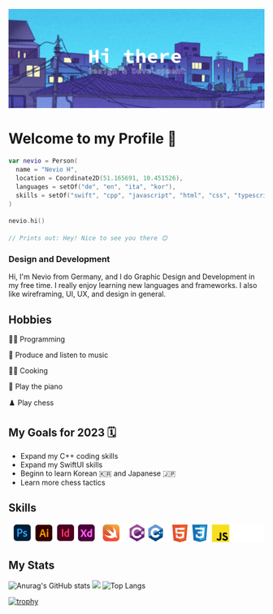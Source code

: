 <!--Banner-->

![Banner](Profile_Banner.png)

<!--Summary:
  - Introduction
  - Experiences
  - Skills
  - Example Projects
  - hobbies
  - study goals
  - ...
-->

# **Welcome to my Profile** 👋

```SWIFT
var nevio = Person(
  name = "Nevio H",
  location = Coordinate2D(51.165691, 10.451526),
  languages = setOf("de", "en", "ita", "kor"),
  skills = setOf("swift", "cpp", "javascript", "html", "css", "typescript", "nextjs")
)

nevio.hi()

// Prints out: Hey! Nice to see you there 😊
```

### Design and Development

Hi, I'm Nevio from Germany, and I do Graphic Design and Development in my free time. I really enjoy learning new languages and frameworks.
I also like wireframing, UI, UX, and design in general.

## Hobbies

👨‍💻 Programming

🎵 Produce and listen to music

👨‍🍳 Cooking

🎹 Play the piano

♟️ Play chess

## My Goals for 2023 🗓️

- Expand my C++ coding skills
- Expand my SwiftUI skills
- Beginn to learn Korean 🇰🇷 and Japanese 🇯🇵
- Learn more chess tactics

## Skills

![sklillset](skillset.png)

<!--Projects-->



## My Stats

<!--![Overall](http://github-profile-summary-cards.vercel.app/api/cards/profile-details?username=N3v1&theme=shades-of-purple)-->

![Anurag's GitHub stats](https://github-readme-stats.vercel.app/api?username=N3v1&show_icons=true&theme=shades-of-purple)
![](https://github-readme-streak-stats.herokuapp.com/?user=N3v1&theme=shades-of-purple)
![Top Langs](https://github-readme-stats.vercel.app/api/top-langs/?username=N3v1&layout=compact&theme=shades-of-purple)




<!--Tropy-->

[![trophy](https://github-profile-trophy.vercel.app/?username=N3v1&theme=shades-of-purple&row=1&column=7)](https://github.com/ryo-ma/github-profile-trophy)
